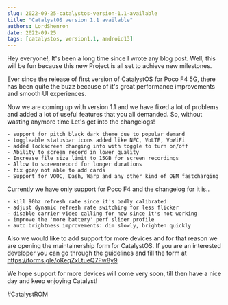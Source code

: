 ```yaml
---
slug: 2022-09-25-catalystos-version-1.1-available
title: "CatalystOS version 1.1 available"
authors: LordShenron
date: 2022-09-25
tags: [catalystos, version1.1, android13]
---
```


Hey everyone!, It's been a long time since I wrote any blog post. Well, this will be fun because this new Project is all 
set to achieve new milestones. 

Ever since the release of first version of CatalystOS for Poco F4 5G, there has been quite the buzz because of it's great performance improvements and smooth UI experiences. 

Now we are coming up with version 1.1 and we have fixed a lot of problems and added a lot of useful features that you all demanded. So, without wasting anymore time Let's get into the changelogs!

    - support for pitch black dark theme due to popular demand
    - toggleable statusbar icons added like NFC, VoLTE, VoWiFi
    - added lockscreen charging info with toggle to turn on/off
    - Ability to screen record in lower quality
    - Increase file size limit to 15GB for screen recordings
    - Allow to screenrecord for longer durations
    - fix gpay not able to add cards  
    - Support for VOOC, Dash, Warp and any other kind of OEM fastcharging

Currently we have only support for Poco F4 and the changelog for it is..

    - kill 90hz refresh rate since it's badly calibrated
    - adjust dynamic refresh rate switching for less flicker
    - disable carrier video calling for now since it's not working
    - improve the 'more battery' perf slider profile
    - auto brightness improvements: dim slowly, brighten quickly

Also we would like to add support for more devices and for that reason we are opening the maintainership form for CatalystOS. If you are an interested developer you can go through the guidelines and fill the form at https://forms.gle/oKeqZxLtueQ7Fw8y9

We hope support for more devices will come very soon, till then have a nice day and keep enjoying Catalyst!

#CatalystROM